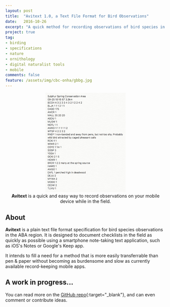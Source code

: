 ```yaml
---
layout: post
title:  "Avitext 1.0, a Text File Format for Bird Observations"
date:   2016-10-26
excerpt: "A quick method for recording observations of bird species in the field on a mobile device with just a plain text note-taking app."
project: true
tag:
- birding
- specifications
- nature
- ornithology
- digital naturalist tools
- mobile
comments: false
feature: /assets/img/cbc-onha/gbbg.jpg
---
```

<div style="text-align:center;"><img src="/assets/img/avitext-sample.png" style="width:50%;" /></div>  
<center><b>Avitext</b> is a quick and easy way to record observations on your mobile device while in the field.</center>
      
## About
**Avitext** is a plain text file format specification for bird species observations in the ABA region. It is designed to document checklists in the field as quickly as possible using a smartphone note-taking text application, such as iOS's Notes or Google's Keep app.

It intends to fill a need for a method that is more easily transferrable than pen & paper without becoming as burdensome and slow as currently available record-keeping mobile apps.

## A work in progress...

You can read more on the [GitHub repo](https://github.com/rgeraldporter/avitext-spec){:target="_blank"}, and can even comment or contribute ideas.
